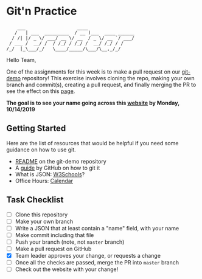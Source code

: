 
# Git'n Practice
```
    ___                   ____                 
   /   | ___  _________  / __ )___  ____ ______
  / /| |/ _ \/ ___/ __ \/ __  / _ \/ __ `/ ___/
 / ___ /  __/ /  / /_/ / /_/ /  __/ /_/ / /    
/_/  |_\___/_/   \____/_____/\___/\__,_/_/     
```                                               

Hello Team,

One of the assignments for this week is to make a pull request on our 
[git-demo](https://github.com/UAVs-at-Berkeley/aerobear-git-demo) repository!
This exercise involves cloning the repo, making your own branch and commit(s), 
creating a pull request, and finally merging the PR to see the effect on 
this [page](https://aerobear.berkeley.edu/git-demo/).

**The goal is to see your name going across this 
[website](https://aerobear.berkeley.edu/git-demo/) by Monday, 10/14/2019**

## Getting Started
Here are the list of resources that would be helpful if you need some guidance on how to use git.
* [README](https://github.com/UAVs-at-Berkeley/aerobear-git-demo/blob/master/README.md) on the git-demo repository
* A [guide](https://guides.github.com/activities/hello-world/#branch) by GitHub on how to git it
* What is JSON: [W3Schools](https://www.w3schools.com/whatis/whatis_json.asp)?
* Office Hours: [Calendar](https://uavs.berkeley.edu/calendar.html)


## Task Checklist

- [ ] Clone this repository
- [ ] Make your own branch
- [ ] Write a JSON that at least contain a "name" field, with your name
- [ ] Make commit including that file
- [ ] Push your branch (note, not `master` branch)
- [ ] Make a pull request on GitHub
- [x] Team leader approves your change, or requests a change
- [ ] Once all the checks are passed, merge the PR into `master` branch
- [ ] Check out the website with your change!
